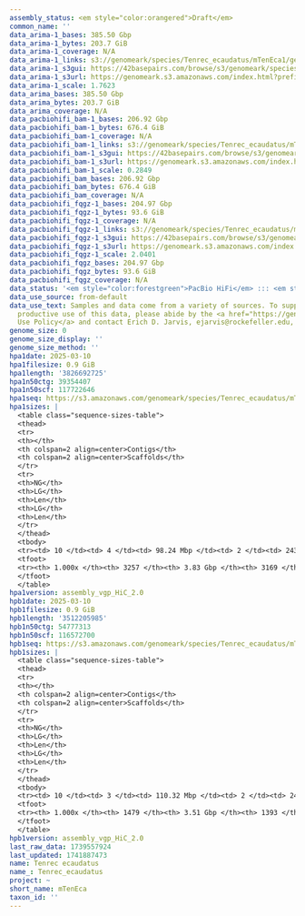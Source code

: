 ```yaml
---
assembly_status: <em style="color:orangered">Draft</em>
common_name: ''
data_arima-1_bases: 385.50 Gbp
data_arima-1_bytes: 203.7 GiB
data_arima-1_coverage: N/A
data_arima-1_links: s3://genomeark/species/Tenrec_ecaudatus/mTenEca1/genomic_data/arima/<br>
data_arima-1_s3gui: https://42basepairs.com/browse/s3/genomeark/species/Tenrec_ecaudatus/mTenEca1/genomic_data/arima/
data_arima-1_s3url: https://genomeark.s3.amazonaws.com/index.html?prefix=species/Tenrec_ecaudatus/mTenEca1/genomic_data/arima/
data_arima-1_scale: 1.7623
data_arima_bases: 385.50 Gbp
data_arima_bytes: 203.7 GiB
data_arima_coverage: N/A
data_pacbiohifi_bam-1_bases: 206.92 Gbp
data_pacbiohifi_bam-1_bytes: 676.4 GiB
data_pacbiohifi_bam-1_coverage: N/A
data_pacbiohifi_bam-1_links: s3://genomeark/species/Tenrec_ecaudatus/mTenEca1/genomic_data/pacbio_hifi/<br>
data_pacbiohifi_bam-1_s3gui: https://42basepairs.com/browse/s3/genomeark/species/Tenrec_ecaudatus/mTenEca1/genomic_data/pacbio_hifi/
data_pacbiohifi_bam-1_s3url: https://genomeark.s3.amazonaws.com/index.html?prefix=species/Tenrec_ecaudatus/mTenEca1/genomic_data/pacbio_hifi/
data_pacbiohifi_bam-1_scale: 0.2849
data_pacbiohifi_bam_bases: 206.92 Gbp
data_pacbiohifi_bam_bytes: 676.4 GiB
data_pacbiohifi_bam_coverage: N/A
data_pacbiohifi_fqgz-1_bases: 204.97 Gbp
data_pacbiohifi_fqgz-1_bytes: 93.6 GiB
data_pacbiohifi_fqgz-1_coverage: N/A
data_pacbiohifi_fqgz-1_links: s3://genomeark/species/Tenrec_ecaudatus/mTenEca1/genomic_data/pacbio_hifi/<br>
data_pacbiohifi_fqgz-1_s3gui: https://42basepairs.com/browse/s3/genomeark/species/Tenrec_ecaudatus/mTenEca1/genomic_data/pacbio_hifi/
data_pacbiohifi_fqgz-1_s3url: https://genomeark.s3.amazonaws.com/index.html?prefix=species/Tenrec_ecaudatus/mTenEca1/genomic_data/pacbio_hifi/
data_pacbiohifi_fqgz-1_scale: 2.0401
data_pacbiohifi_fqgz_bases: 204.97 Gbp
data_pacbiohifi_fqgz_bytes: 93.6 GiB
data_pacbiohifi_fqgz_coverage: N/A
data_status: '<em style="color:forestgreen">PacBio HiFi</em> ::: <em style="color:forestgreen">Arima</em>'
data_use_source: from-default
data_use_text: Samples and data come from a variety of sources. To support fair and
  productive use of this data, please abide by the <a href="https://genome10k.soe.ucsc.edu/data-use-policies/">Data
  Use Policy</a> and contact Erich D. Jarvis, ejarvis@rockefeller.edu, with any questions.
genome_size: 0
genome_size_display: ''
genome_size_method: ''
hpa1date: 2025-03-10
hpa1filesize: 0.9 GiB
hpa1length: '3826692725'
hpa1n50ctg: 39354407
hpa1n50scf: 117722646
hpa1seq: https://s3.amazonaws.com/genomeark/species/Tenrec_ecaudatus/mTenEca1/assembly_vgp_HiC_2.0/mTenEca1.HiC.hap1.20250310.fasta.gz
hpa1sizes: |
  <table class="sequence-sizes-table">
  <thead>
  <tr>
  <th></th>
  <th colspan=2 align=center>Contigs</th>
  <th colspan=2 align=center>Scaffolds</th>
  </tr>
  <tr>
  <th>NG</th>
  <th>LG</th>
  <th>Len</th>
  <th>LG</th>
  <th>Len</th>
  </tr>
  </thead>
  <tbody>
  <tr><td> 10 </td><td> 4 </td><td> 98.24 Mbp </td><td> 2 </td><td> 243.93 Mbp </td></tr><tr><td> 20 </td><td> 8 </td><td> 76.23 Mbp </td><td> 4 </td><td> 165.33 Mbp </td></tr><tr><td> 30 </td><td> 14 </td><td> 63.33 Mbp </td><td> 6 </td><td> 158.12 Mbp </td></tr><tr><td> 40 </td><td> 20 </td><td> 54.88 Mbp </td><td> 9 </td><td> 136.39 Mbp </td></tr><tr style="background-color:#cccccc;"><td> 50 </td><td> 28 </td><td style="background-color:#88ff88;"> 39.35 Mbp </td><td> 12 </td><td style="background-color:#88ff88;"> 117.72 Mbp </td></tr><tr><td> 60 </td><td> 40 </td><td> 27.28 Mbp </td><td> 15 </td><td> 99.39 Mbp </td></tr><tr><td> 70 </td><td> 59 </td><td> 12.10 Mbp </td><td> 21 </td><td> 52.41 Mbp </td></tr><tr><td> 80 </td><td> 134 </td><td> 2.69 Mbp </td><td> 72 </td><td> 2.86 Mbp </td></tr><tr><td> 90 </td><td> 436 </td><td> 0.65 Mbp </td><td> 368 </td><td> 0.65 Mbp </td></tr><tr><td> 100 </td><td> 3257 </td><td> 12.71 Kbp </td><td> 3169 </td><td> 12.71 Kbp </td></tr></tbody>
  <tfoot>
  <tr><th> 1.000x </th><th> 3257 </th><th> 3.83 Gbp </th><th> 3169 </th><th> 3.83 Gbp </th></tr>
  </tfoot>
  </table>
hpa1version: assembly_vgp_HiC_2.0
hpb1date: 2025-03-10
hpb1filesize: 0.9 GiB
hpb1length: '3512205985'
hpb1n50ctg: 54777313
hpb1n50scf: 116572700
hpb1seq: https://s3.amazonaws.com/genomeark/species/Tenrec_ecaudatus/mTenEca1/assembly_vgp_HiC_2.0/mTenEca1.HiC.hap2.20250310.fasta.gz
hpb1sizes: |
  <table class="sequence-sizes-table">
  <thead>
  <tr>
  <th></th>
  <th colspan=2 align=center>Contigs</th>
  <th colspan=2 align=center>Scaffolds</th>
  </tr>
  <tr>
  <th>NG</th>
  <th>LG</th>
  <th>Len</th>
  <th>LG</th>
  <th>Len</th>
  </tr>
  </thead>
  <tbody>
  <tr><td> 10 </td><td> 3 </td><td> 110.32 Mbp </td><td> 2 </td><td> 241.79 Mbp </td></tr><tr><td> 20 </td><td> 7 </td><td> 100.72 Mbp </td><td> 4 </td><td> 167.31 Mbp </td></tr><tr><td> 30 </td><td> 10 </td><td> 89.51 Mbp </td><td> 6 </td><td> 153.09 Mbp </td></tr><tr><td> 40 </td><td> 15 </td><td> 67.59 Mbp </td><td> 8 </td><td> 136.99 Mbp </td></tr><tr style="background-color:#cccccc;"><td> 50 </td><td> 21 </td><td style="background-color:#88ff88;"> 54.78 Mbp </td><td> 11 </td><td style="background-color:#88ff88;"> 116.57 Mbp </td></tr><tr><td> 60 </td><td> 28 </td><td> 36.58 Mbp </td><td> 14 </td><td> 104.39 Mbp </td></tr><tr><td> 70 </td><td> 40 </td><td> 24.06 Mbp </td><td> 18 </td><td> 70.91 Mbp </td></tr><tr><td> 80 </td><td> 61 </td><td> 10.40 Mbp </td><td> 24 </td><td> 30.08 Mbp </td></tr><tr><td> 90 </td><td> 163 </td><td> 1.32 Mbp </td><td> 87 </td><td> 1.51 Mbp </td></tr><tr><td> 100 </td><td> 1479 </td><td> 12.71 Kbp </td><td> 1393 </td><td> 12.71 Kbp </td></tr></tbody>
  <tfoot>
  <tr><th> 1.000x </th><th> 1479 </th><th> 3.51 Gbp </th><th> 1393 </th><th> 3.51 Gbp </th></tr>
  </tfoot>
  </table>
hpb1version: assembly_vgp_HiC_2.0
last_raw_data: 1739557924
last_updated: 1741887473
name: Tenrec ecaudatus
name_: Tenrec_ecaudatus
project: ~
short_name: mTenEca
taxon_id: ''
---
```

